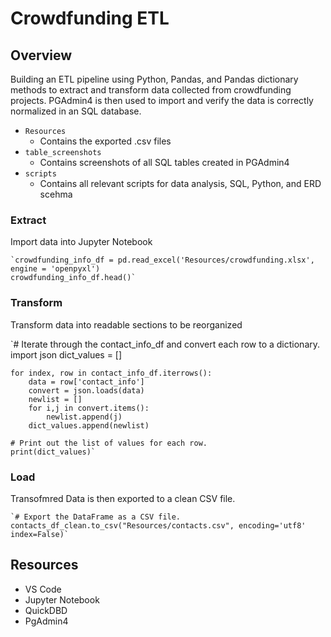 # Crowdfunding ETL

## Overview
Building an ETL pipeline using Python, Pandas, and Pandas dictionary methods to extract and transform data collected from crowdfunding projects. PGAdmin4 is then used to import and verify the data is correctly normalized in an SQL database. 
- `Resources`
    - Contains the exported .csv files
- `table_screenshots`
    - Contains screenshots of all SQL tables created in PGAdmin4
- `scripts`
    - Contains all relevant scripts for data analysis, SQL, Python, and ERD scehma

### Extract
Import data into Jupyter Notebook

    `crowdfunding_info_df = pd.read_excel('Resources/crowdfunding.xlsx', engine = 'openpyxl')
    crowdfunding_info_df.head()`

### Transform
Transform data into readable sections to be reorganized

   `# Iterate through the contact_info_df and convert each row to a dictionary.
    import json
    dict_values = []

    for index, row in contact_info_df.iterrows():
        data = row['contact_info']
        convert = json.loads(data)
        newlist = []
        for i,j in convert.items():
            newlist.append(j)
        dict_values.append(newlist)

    # Print out the list of values for each row.
    print(dict_values)`

### Load
Transofmred Data is then exported to a clean CSV file. 

    `# Export the DataFrame as a CSV file. 
    contacts_df_clean.to_csv("Resources/contacts.csv", encoding='utf8' index=False)`
## Resources
- VS Code
- Jupyter Notebook
- QuickDBD
- PgAdmin4

